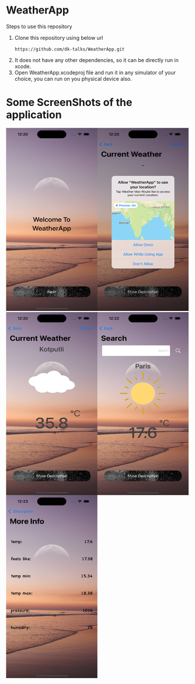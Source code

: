 # WeatherApp

Steps to use this repository

  1. Clone this repository using below url
     ```
     https://github.com/dk-talks/WeatherApp.git
     ```
  2. It does not have any other dependencies, so it can be directly run in xcode.
  3. Open WeatherApp.xcodeproj file and run it in any simulator of your choice, you can run on you physical device also.

# Some ScreenShots of the application

<img align="left" alt="coding" width="250" height="500" src="https://github.com/dk-talks/WeatherApp/blob/main/ignored_photos/Simulator%20Screen%20Shot%20-%20iPhone%2014%20Pro%20-%202023-06-30%20at%2012.20.08.png?raw=true">
<img alt="coding" width="250" height="500" src="https://github.com/dk-talks/WeatherApp/blob/main/ignored_photos/Simulator%20Screen%20Shot%20-%20iPhone%2014%20Pro%20-%202023-06-30%20at%2012.20.22.png">
<img align="left" alt="coding" width="250" height="500" src="https://github.com/dk-talks/WeatherApp/blob/main/ignored_photos/Simulator%20Screen%20Shot%20-%20iPhone%2014%20Pro%20-%202023-06-30%20at%2012.20.44.png">
<img align="left" alt="coding" width="250" height="500" src="https://github.com/dk-talks/WeatherApp/blob/main/ignored_photos/Simulator%20Screen%20Shot%20-%20iPhone%2014%20Pro%20-%202023-06-30%20at%2012.22.54.png">
<img alt="coding" width="250" height="500" src="https://github.com/dk-talks/WeatherApp/blob/main/ignored_photos/Simulator%20Screen%20Shot%20-%20iPhone%2014%20Pro%20-%202023-06-30%20at%2012.23.29.png">

<br><br><br><br>

